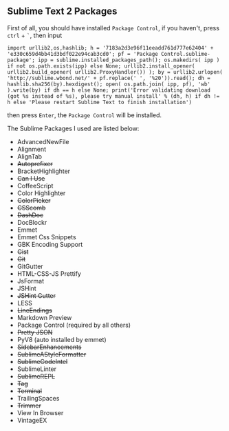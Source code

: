 ## Sublime Text 2 Packages
First of all, you should have installed `Package Control`, if you haven't, press `ctrl` + `` ` ``, then input

    import urllib2,os,hashlib; h = '7183a2d3e96f11eeadd761d777e62404' + 'e330c659d4bb41d3bdf022e94cab3cd0'; pf = 'Package Control.sublime-package'; ipp = sublime.installed_packages_path(); os.makedirs( ipp ) if not os.path.exists(ipp) else None; urllib2.install_opener( urllib2.build_opener( urllib2.ProxyHandler()) ); by = urllib2.urlopen( 'http://sublime.wbond.net/' + pf.replace(' ', '%20')).read(); dh = hashlib.sha256(by).hexdigest(); open( os.path.join( ipp, pf), 'wb' ).write(by) if dh == h else None; print('Error validating download (got %s instead of %s), please try manual install' % (dh, h) if dh != h else 'Please restart Sublime Text to finish installation')
then press `Enter`, the `Package Control` will be installed.

The Sublime Packages I used are listed below:

- AdvancedNewFile
- Alignment
- AlignTab
- <del>Autoprefixer</del>
- BracketHighlighter
- <del>Can I Use</del>
- CoffeeScript
- Color Highlighter
- <del>ColorPicker</del>
- <del>CSScomb</del>
- <del>DashDoc</del>
- DocBlockr
- Emmet
- Emmet Css Snippets
- GBK Encoding Support
- <del>Gist</del>
- <del>Git</del>
- GitGutter
- HTML-CSS-JS Prettify
- JsFormat
- JSHint
- <del>JSHint Gutter</del>
- LESS
- <del>LineEndings</del>
- Markdown Preview
- Package Control (required by all others)
- <del>Pretty JSON</del>
- PyV8 (auto installed by emmet)
- <del>SidebarEnhancements</del>
- <del>SublimeAStyleFormatter</del>
- <del>SublimeCodeIntel</del>
- SublimeLinter
- <del>SublimeREPL</del>
- <del>Tag</del>
- <del>Terminal</del>
- TrailingSpaces
- <del>Trimmer</del>
- View In Browser
- VintageEX
